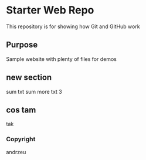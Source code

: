 # Starter Web Repo

This repository is for showing how Git and GitHub work

## Purpose

Sample website with plenty of files for demos

## new section
sum txt
sum more txt
3

## cos tam
tak

### Copyright
andrzeu
